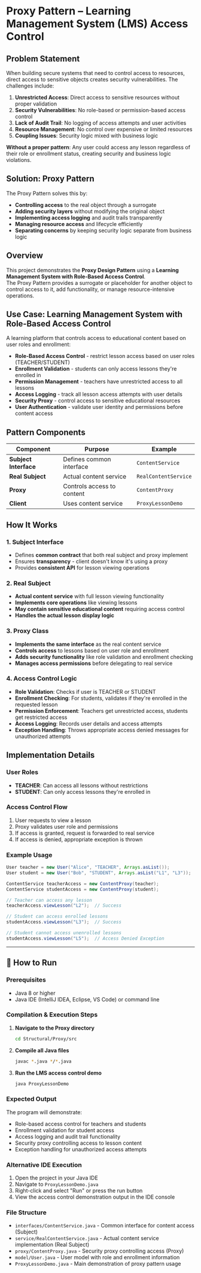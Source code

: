 # Proxy Pattern – Learning Management System (LMS) Access Control

## Problem Statement
When building secure systems that need to control access to resources, direct access to sensitive objects creates security vulnerabilities. The challenges include:

1. **Unrestricted Access**: Direct access to sensitive resources without proper validation
2. **Security Vulnerabilities**: No role-based or permission-based access control
3. **Lack of Audit Trail**: No logging of access attempts and user activities
4. **Resource Management**: No control over expensive or limited resources
5. **Coupling Issues**: Security logic mixed with business logic

**Without a proper pattern**: Any user could access any lesson regardless of their role or enrollment status, creating security and business logic violations.

## Solution: Proxy Pattern
The Proxy Pattern solves this by:
- **Controlling access** to the real object through a surrogate
- **Adding security layers** without modifying the original object
- **Implementing access logging** and audit trails transparently
- **Managing resource access** and lifecycle efficiently
- **Separating concerns** by keeping security logic separate from business logic

## Overview
This project demonstrates the **Proxy Design Pattern** using a **Learning Management System with Role-Based Access Control**.  
The Proxy Pattern provides a surrogate or placeholder for another object to control access to it, add functionality, or manage resource-intensive operations.

## Use Case: Learning Management System with Role-Based Access Control
A learning platform that controls access to educational content based on user roles and enrollment:
- **Role-Based Access Control** - restrict lesson access based on user roles (TEACHER/STUDENT)
- **Enrollment Validation** - students can only access lessons they're enrolled in
- **Permission Management** - teachers have unrestricted access to all lessons
- **Access Logging** - track all lesson access attempts with user details
- **Security Proxy** - control access to sensitive educational resources
- **User Authentication** - validate user identity and permissions before content access

## Pattern Components

| Component | Purpose | Example |
|-----------|---------|---------|
| **Subject Interface** | Defines common interface | `ContentService` |
| **Real Subject** | Actual content service | `RealContentService` |
| **Proxy** | Controls access to content | `ContentProxy` |
| **Client** | Uses content service | `ProxyLessonDemo` |

## How It Works

### 1. **Subject Interface**
- Defines **common contract** that both real subject and proxy implement
- Ensures **transparency** - client doesn't know it's using a proxy
- Provides **consistent API** for lesson viewing operations

### 2. **Real Subject**
- **Actual content service** with full lesson viewing functionality
- **Implements core operations** like viewing lessons
- **May contain sensitive educational content** requiring access control
- **Handles the actual lesson display logic**

### 3. **Proxy Class**
- **Implements the same interface** as the real content service
- **Controls access** to lessons based on user role and enrollment
- **Adds security functionality** like role validation and enrollment checking
- **Manages access permissions** before delegating to real service

### 4. **Access Control Logic**
- **Role Validation**: Checks if user is TEACHER or STUDENT
- **Enrollment Checking**: For students, validates if they're enrolled in the requested lesson
- **Permission Enforcement**: Teachers get unrestricted access, students get restricted access
- **Access Logging**: Records user details and access attempts
- **Exception Handling**: Throws appropriate access denied messages for unauthorized attempts

## Implementation Details

### User Roles
- **TEACHER**: Can access all lessons without restrictions
- **STUDENT**: Can only access lessons they're enrolled in

### Access Control Flow
1. User requests to view a lesson
2. Proxy validates user role and permissions
3. If access is granted, request is forwarded to real service
4. If access is denied, appropriate exception is thrown

### Example Usage
```java
User teacher = new User("Alice", "TEACHER", Arrays.asList());
User student = new User("Bob", "STUDENT", Arrays.asList("L1", "L3"));

ContentService teacherAccess = new ContentProxy(teacher);
ContentService studentAccess = new ContentProxy(student);

// Teacher can access any lesson
teacherAccess.viewLesson("L2");  // Success

// Student can access enrolled lessons
studentAccess.viewLesson("L3");  // Success

// Student cannot access unenrolled lessons
studentAccess.viewLesson("L5");  // Access Denied Exception
```

---

## 🚀 How to Run

### Prerequisites
- Java 8 or higher
- Java IDE (IntelliJ IDEA, Eclipse, VS Code) or command line

### Compilation & Execution Steps

1. **Navigate to the Proxy directory**
   ```bash
   cd Structural/Proxy/src
   ```

2. **Compile all Java files**
   ```bash
   javac *.java */*.java
   ```

3. **Run the LMS access control demo**
   ```bash
   java ProxyLessonDemo
   ```

### Expected Output
The program will demonstrate:
- Role-based access control for teachers and students
- Enrollment validation for student access
- Access logging and audit trail functionality
- Security proxy controlling access to lesson content
- Exception handling for unauthorized access attempts

### Alternative IDE Execution
1. Open the project in your Java IDE
2. Navigate to `ProxyLessonDemo.java`
3. Right-click and select "Run" or press the run button
4. View the access control demonstration output in the IDE console

### File Structure
- `interfaces/ContentService.java` - Common interface for content access (Subject)
- `service/RealContentService.java` - Actual content service implementation (Real Subject)
- `proxy/ContentProxy.java` - Security proxy controlling access (Proxy)
- `model/User.java` - User model with role and enrollment information
- `ProxyLessonDemo.java` - Main demonstration of proxy pattern usage
